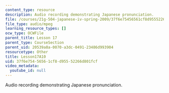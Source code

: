 ```yaml
---
content_type: resource
description: Audio recording demonstrating Japanese pronunciation.
file: /courses/21g-504-japanese-iv-spring-2009/37f6e75456561cf8d95552266d801fcf_Lesson17A10.mp3
file_type: audio/mpeg
learning_resource_types: []
ocw_type: OCWFile
parent_title: Lesson 17
parent_type: CourseSection
parent_uid: 20539a8a-0070-a3dc-0491-23486d993904
resourcetype: Other
title: Lesson17A10
uid: 37f6e754-5656-1cf8-d955-52266d801fcf
video_metadata:
  youtube_id: null
---
```

Audio recording demonstrating Japanese pronunciation.